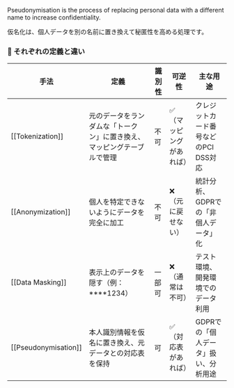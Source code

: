 
Pseudonymisation is the process of replacing personal data with a different name to increase confidentiality.

仮名化は、個人データを別の名前に置き換えて秘匿性を高める処理です。


### 🧩 それぞれの定義と違い

| 手法                   | 定義                                  | 識別性 | 可逆性          | 主な用途                   |
| -------------------- | ----------------------------------- | --- | ------------ | ---------------------- |
| [[Tokenization]]     | 元のデータをランダムな「トークン」に置き換え、マッピングテーブルで管理 | 不可  | ✅（マッピングがあれば） | クレジットカード番号などのPCI DSS対応 |
| [[Anonymization]]    | 個人を特定できないようにデータを完全に加工               | 不可  | ❌（元に戻せない）    | 統計分析、GDPRでの「非個人データ」化   |
| [[Data Masking]]     | 表示上のデータを隠す（例：****1234）              | 一部可 | ❌（通常は不可）     | テスト環境、開発環境でのデータ利用      |
| [[Pseudonymisation]] | 本人識別情報を仮名に置き換え、元データとの対応表を保持         | 可   | ✅（対応表があれば）   | GDPRでの「個人データ」扱い、分析用途   |
